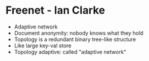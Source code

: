 # Freenet - Ian Clarke

- Adaptive network
- Document anonymity: nobody knows what they hold
- Topology is a redundant binary tree-like structure
- Like large key-val store
- Topology adaptive: called "adaptive network"

